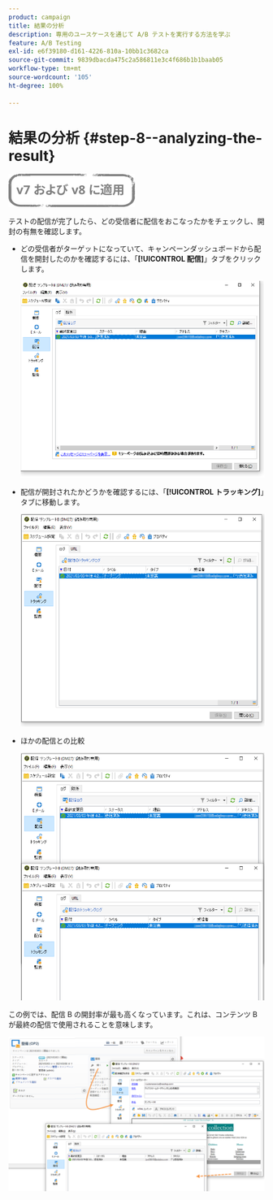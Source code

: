 ```yaml
---
product: campaign
title: 結果の分析
description: 専用のユースケースを通じて A/B テストを実行する方法を学ぶ
feature: A/B Testing
exl-id: e6f39180-d161-4226-810a-10bb1c3682ca
source-git-commit: 9839dbacda475c2a586811e3c4f686b1b1baab05
workflow-type: tm+mt
source-wordcount: '105'
ht-degree: 100%

---
```


# 結果の分析 {#step-8--analyzing-the-result}

![](../../assets/common.svg)

テストの配信が完了したら、どの受信者に配信をおこなったかをチェックし、開封の有無を確認します。

* どの受信者がターゲットになっていて、キャンペーンダッシュボードから配信を開封したのかを確認するには、「**[!UICONTROL 配信]**」タブをクリックします。

   ![](assets/use_case_abtesting_analysis_001.png)

* 配信が開封されたかどうかを確認するには、「**[!UICONTROL トラッキング]**」タブに移動します。

   ![](assets/use_case_abtesting_analysis_002.png)

* ほかの配信との比較

   ![](assets/use_case_abtesting_analysis_003.png)

この例では、配信 B の開封率が最も高くなっています。これは、コンテンツ B が最終の配信で使用されることを意味します。

![](assets/use_case_abtesting_analysis_004.png)
